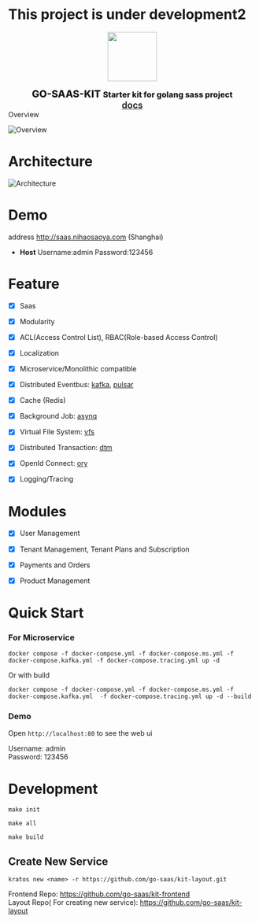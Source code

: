 # This project is under development2

<div align="center">
<p><a href="https://github.com/go-saas/kit" target="_blank"><img src="https://github.com/go-saas/kit/blob/main/docs/static/img/logo.png?raw=true" width="100"></a></p>
<span  style="font-weight: 800;font-size: 20px;">GO-SAAS-KIT </span> <span  style="font-weight: 800;font-size: 16px;">Starter kit for golang sass project</span>
<br> 
<a href="https://go-saas.github.io/kit/" target="_blank"><span  style="font-weight: 600;font-size: 18px;">docs</span></a>
<br>
</div>
Overview

![Overview](https://github.com/go-saas/kit/blob/main/docs/en-US/overview.png?raw=true)

# Architecture
![Architecture](https://github.com/go-saas/kit/blob/main/docs/static/img/go-saas-kit.drawio.png?raw=true)

# Demo 

address http://saas.nihaosaoya.com (Shanghai)

- **Host** Username:admin  Password:123456


# Feature

* [x] Saas
* [x] Modularity
* [x] ACL(Access Control List), RBAC(Role-based Access Control)
* [x] Localization
* [x] Microservice/Monolithic compatible
* [x] Distributed Eventbus: [kafka](https://kafka.apache.org/), [pulsar](https://pulsar.apache.org/)
* [x] Cache (Redis)
* [x] Background Job: [asynq](https://github.com/hibiken/asynq)
* [x] Virtual File System: [vfs](https://github.com/goxiaoy/vfs)
* [x] Distributed Transaction: [dtm](https://dtm.pub/)
* [x] OpenId Connect: [ory](https://www.ory.sh/)
* [x] Logging/Tracing


# Modules
* [x] User Management
* [x] Tenant Management, Tenant Plans and Subscription
* [x] Payments and Orders
* [x] Product Management


# Quick Start

### For Microservice

```
docker compose -f docker-compose.yml -f docker-compose.ms.yml -f docker-compose.kafka.yml -f docker-compose.tracing.yml up -d
```

Or with build
```
docker compose -f docker-compose.yml -f docker-compose.ms.yml -f docker-compose.kafka.yml  -f docker-compose.tracing.yml up -d --build
```

### Demo

Open `http://localhost:80` to see the web ui

Username: admin  
Password: 123456


# Development

```shell
make init
```
```shell
make all
```
```shell
make build
```

## Create New Service

```shell
kratos new <name> -r https://github.com/go-saas/kit-layout.git
```


Frontend Repo: https://github.com/go-saas/kit-frontend  
Layout Repo( For creating new service): https://github.com/go-saas/kit-layout

